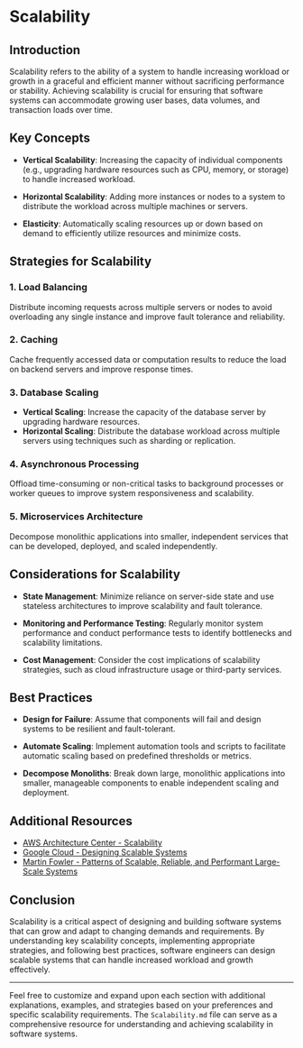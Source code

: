 # Scalability

## Introduction

Scalability refers to the ability of a system to handle increasing workload or growth in a graceful and efficient manner without sacrificing performance or stability. Achieving scalability is crucial for ensuring that software systems can accommodate growing user bases, data volumes, and transaction loads over time.

## Key Concepts

- **Vertical Scalability**: Increasing the capacity of individual components (e.g., upgrading hardware resources such as CPU, memory, or storage) to handle increased workload.
  
- **Horizontal Scalability**: Adding more instances or nodes to a system to distribute the workload across multiple machines or servers.
  
- **Elasticity**: Automatically scaling resources up or down based on demand to efficiently utilize resources and minimize costs.

## Strategies for Scalability

### 1. Load Balancing

Distribute incoming requests across multiple servers or nodes to avoid overloading any single instance and improve fault tolerance and reliability.

### 2. Caching

Cache frequently accessed data or computation results to reduce the load on backend servers and improve response times.

### 3. Database Scaling

- **Vertical Scaling**: Increase the capacity of the database server by upgrading hardware resources.
- **Horizontal Scaling**: Distribute the database workload across multiple servers using techniques such as sharding or replication.

### 4. Asynchronous Processing

Offload time-consuming or non-critical tasks to background processes or worker queues to improve system responsiveness and scalability.

### 5. Microservices Architecture

Decompose monolithic applications into smaller, independent services that can be developed, deployed, and scaled independently.

## Considerations for Scalability

- **State Management**: Minimize reliance on server-side state and use stateless architectures to improve scalability and fault tolerance.
  
- **Monitoring and Performance Testing**: Regularly monitor system performance and conduct performance tests to identify bottlenecks and scalability limitations.
  
- **Cost Management**: Consider the cost implications of scalability strategies, such as cloud infrastructure usage or third-party services.

## Best Practices

- **Design for Failure**: Assume that components will fail and design systems to be resilient and fault-tolerant.
  
- **Automate Scaling**: Implement automation tools and scripts to facilitate automatic scaling based on predefined thresholds or metrics.
  
- **Decompose Monoliths**: Break down large, monolithic applications into smaller, manageable components to enable independent scaling and deployment.

## Additional Resources

- [AWS Architecture Center - Scalability](https://aws.amazon.com/architecture/scalability/)
- [Google Cloud - Designing Scalable Systems](https://cloud.google.com/architecture/scalable-systems)
- [Martin Fowler - Patterns of Scalable, Reliable, and Performant Large-Scale Systems](https://martinfowler.com/articles/patterns-of-scalable-reliable-and-performant-systems.html)

## Conclusion

Scalability is a critical aspect of designing and building software systems that can grow and adapt to changing demands and requirements. By understanding key scalability concepts, implementing appropriate strategies, and following best practices, software engineers can design scalable systems that can handle increased workload and growth effectively.

---

Feel free to customize and expand upon each section with additional explanations, examples, and strategies based on your preferences and specific scalability requirements. The `Scalability.md` file can serve as a comprehensive resource for understanding and achieving scalability in software systems.